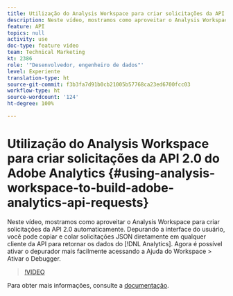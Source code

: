 ```yaml
---
title: Utilização do Analysis Workspace para criar solicitações da API 2.0 do Adobe Analytics
description: Neste vídeo, mostramos como aproveitar o Analysis Workspace para criar solicitações da API 2.0 automaticamente. Depurando a interface do usuário, você pode copiar e colar solicitações JSON diretamente em qualquer cliente da API para retornar os dados do Analytics.
feature: API
topics: null
activity: use
doc-type: feature video
team: Technical Marketing
kt: 2386
role: '"Desenvolvedor, engenheiro de dados"'
level: Experiente
translation-type: ht
source-git-commit: f3b3fa7d91b0cb21005b57768ca23ed6700fcc03
workflow-type: ht
source-wordcount: '124'
ht-degree: 100%

---
```



# Utilização do Analysis Workspace para criar solicitações da API 2.0 do Adobe Analytics {#using-analysis-workspace-to-build-adobe-analytics-api-requests}

Neste vídeo, mostramos como aproveitar o Analysis Workspace para criar solicitações da API 2.0 automaticamente. Depurando a interface do usuário, você pode copiar e colar solicitações JSON diretamente em qualquer cliente da API para retornar os dados do [!DNL Analytics]. Agora é possível ativar o depurador mais facilmente acessando a Ajuda do Workspace > Ativar o Debugger.

>[!VIDEO](https://video.tv.adobe.com/v/25890/?quality=12)

Para obter mais informações, consulte a [documentação](https://www.adobe.io/apis/experiencecloud/analytics/docs.html#!AdobeDocs/analytics-2.0-apis/master/reporting-tricks.md).
